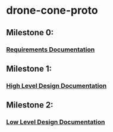 # drone-cone-proto

## Milestone 0:
### [Requirements Documentation](https://github.com/pharrison31415/drone-cone-proto/blob/main/formatted_requirements.md)

## Milestone 1:
### [High Level Design Documentation](https://github.com/pharrison31415/drone-cone-proto/blob/main/HighLevelDesing.md)

## Milestone 2:
### [Low Level Design Documentation](https://github.com/pharrison31415/drone-cone-proto/blob/main/LowLevelDesign.md)
